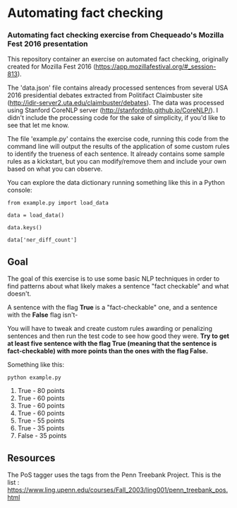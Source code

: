 # Automating fact checking
### Automating fact checking exercise from Chequeado's Mozilla Fest 2016 presentation

This repository container an exercise on automated fact checking, originally created for Mozilla Fest 2016 (https://app.mozillafestival.org/#_session-813).

The 'data.json' file contains already processed sentences from several USA 2016 presidential debates extracted from Politifact Claimbuster site (http://idir-server2.uta.edu/claimbuster/debates). The data was processed using Stanford CoreNLP server (http://stanfordnlp.github.io/CoreNLP/). I didn't include the processing code for the sake of simplicity, if you'd like to see that let me know.

The file 'example.py' contains the exercise code, running this code from the command line will output the results of the application of some custom rules to identify the trueness of each sentence. It already contains some sample rules as a kickstart, but you can modify/remove them and include your own based on what you can observe.

You can explore the data dictionary running something like this in a Python console:

`from example.py import load_data`

`data = load_data()`

`data.keys()`

`data['ner_diff_count']`


## Goal

The goal of this exercise is to use some basic NLP techniques in order to find patterns about what likely makes a sentence "fact checkable" and what doesn't.

A sentence with the flag **True** is a "fact-checkable" one, and a sentence with the **False** flag isn't-

You will have to tweak and create custom rules awarding or penalizing sentences and then run the test code to see how good they were. **Try to get at least five sentence with the flag True (meaning that the sentence is fact-checkable) with more points than the ones with the flag False.**

Something like this:

`python example.py`

1. True \- 80 points
2. True \- 60 points
3. True \- 60 points
4. True \- 60 points
5. True \- 55 points
6. True \- 35 points
7. False \- 35 points


## Resources

The PoS tagger uses the tags from the Penn Treebank Project. This is the list : https://www.ling.upenn.edu/courses/Fall_2003/ling001/penn_treebank_pos.html
